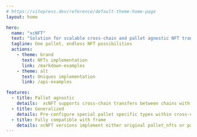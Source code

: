 ```yaml
---
# https://vitepress.dev/reference/default-theme-home-page
layout: home

hero:
  name: "xcNFT"
  text: "Solution for scalable cross-chain and pallet agnostic NFT transactions"
  tagline: One pallet, endless NFT possibilities
  actions:
    - theme: brand
      text: NFTs implementation
      link: /markdown-examples
    - theme: alt
      text: Uniques implementation
      link: /api-examples

features:
  - title: Pallet agnostic
    details:  xcNFT supports cross-chain transfers between chains with different NFT pallet implementation
  - title: Generalized
    details: Pre-configure special pallet specific types within cross-chain call.
  - title: Fully compatible with frame
    details: xcNFT versions implement either original pallet_nfts or pallet_uniques
---
```



